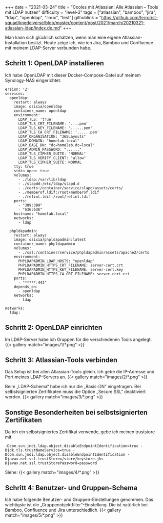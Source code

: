 +++
date = "2021-03-24"
title = "Cooles mit Atlassian: Alle Atlassian – Tools mit LDAP nutzen"
difficulty = "level-3"
tags = ["atlassian", "bamboo", "jira", "ldap", "openldap", "linux", "test"]
githublink = "https://github.com/terrorist-squad/knedelverse/blob/master/content/post/2021/march/20210321-atlassian-ldap/index.de.md"
+++

Man kann sich glücklich schätzen, wenn man eine eigene Atlassian-Installation besitzt. Heute zeige ich, wie ich Jira, Bamboo und Confluence mit meinem LDAP-Server verbunden habe.

## Schritt 1: OpenLDAP installieren
Ich habe OpenLDAP mit dieser Docker-Compose-Datei auf meinem Synology-NAS eingerichtet.
```
ersion: '2'
services:
  openldap:
    restart: always
    image: osixia/openldap
    container_name: openldap
    environment:
      LDAP_TLS: 'true'
      LDAP_TLS_CRT_FILENAME: '....pem'
      LDAP_TLS_KEY_FILENAME: '......pem'
      LDAP_TLS_CA_CRT_FILENAME: '......pem'
      LDAP_ORGANISATION: "365Layouts"
      LDAP_DOMAIN: "homelab.local"
      LDAP_BASE_DN: "dc=homelab,dc=local"
      LDAP_ADMIN_PASSWORD: "......"
      LDAP_TLS_CIPHER_SUITE: "NORMAL"
      LDAP_TLS_VERIFY_CLIENT: "allow"
      LDAP_TLS_CIPHER_SUITE: NORMAL
    tty: true
    stdin_open: true
    volumes:
      - ./ldap:/var/lib/ldap
      - ./slapdd:/etc/ldap/slapd.d
      - ./certs:/container/service/slapd/assets/certs/
      - ./memberof.ldif:/root/memberof.ldif
      - ./refint.ldif:/root/refint.ldif
    ports:
      - "389:389"
      - "636:636"
    hostname: "homelab.local"
    networks:
      - ldap

  phpldapadmin:
    restart: always
    image: osixia/phpldapadmin:latest
    container_name: phpldapadmin
    volumes:
      - ./ssl:/container/service/phpldapadmin/assets/apache2/certs
    environment:
      PHPLDAPADMIN_LDAP_HOSTS: "openldap"
      PHPLDAPADMIN_HTTPS_CRT_FILENAME: server-cert.crt
      PHPLDAPADMIN_HTTPS_KEY_FILENAME: server-cert.key
      PHPLDAPADMIN_HTTPS_CA_CRT_FILENAME: server-cert.crt
    ports:
      - "*****:443"
    depends_on:
      - openldap
    networks:
      - ldap

networks:
  ldap:
```

## Schritt 2: OpenLDAP einrichten
Im LDAP-Server habe ich Gruppen für die verschiedenen Tools angelegt.
{{< gallery match="images/1/*.png" >}}

## Schritt 3: Atlassian-Tools verbinden
Das Setup ist bei allen Atlassian-Tools gleich. Ich gebe die IP-Adresse und Port meines LDAP-Servers an.
{{< gallery match="images/2/*.png" >}}

Beim „LDAP-Schema“ habe ich nur die „Basis-DN“ eingetragen. Bei selbstsignierten Zertifikaten muss die Option „Secure SSL“ deaktiviert werden.
{{< gallery match="images/3/*.png" >}}

## Sonstige Besonderheiten bei selbstsignierten Zertifikaten
Da ich ein selbstsigniertes Zertifikat verwende, gebe ich meinen truststore mit 
```
-Dcom.sun.jndi.ldap.object.disableEndpointIdentification=true -Djdk.tls.trustNameService=true -Dcom.sun.jndi.ldap.object.disableEndpointIdentification -Djavax.net.ssl.trustStore=/store/keystore.jks -Djavax.net.ssl.trustStorePassword=password
```

Siehe:
{{< gallery match="images/4/*.png" >}}

## Schritt 4: Benutzer- und Gruppen-Schema
Ich habe folgende Benutzer- und Gruppen-Einstellungen genommen. Das wichtigste ist die „Gruppenobjektfilter“-Einstellung. Die ist natürlich bei Bamboo, Confluence und Jira unterschiedlich.
{{< gallery match="images/5/*.png" >}}